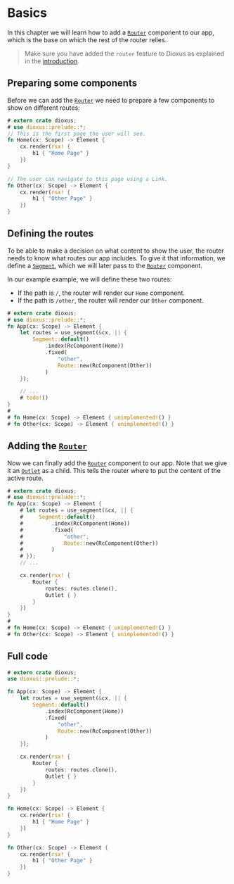 # Basics

In this chapter we will learn how to add a [`Router`] component to our app,
which is the base on which the rest of the router relies.

> Make sure you have added the `router` feature to Dioxus as explained in the
> [introduction].


## Preparing some components
Before we can add the [`Router`] we need to prepare a few components to show
on different routes:

```rust
# extern crate dioxus;
# use dioxus::prelude::*;
// This is the first page the user will see.
fn Home(cx: Scope) -> Element {
    cx.render(rsx! {
        h1 { "Home Page" }
    })
}

// The user can navigate to this page using a Link.
fn Other(cx: Scope) -> Element {
    cx.render(rsx! {
        h1 { "Other Page" }
    })
}
```

## Defining the routes
To be able to make a decision on what content to show the user, the router needs
to know what routes our app includes. To give it that information, we define
a [`Segment`], which we will later pass to the [`Router`] component.

In our example example, we will define these two routes:
- If the path is `/`, the router will render our `Home` component.
- If the path is `/other`, the router will render our `Other` component.

```rust
# extern crate dioxus;
# use dioxus::prelude::*;
fn App(cx: Scope) -> Element {
    let routes = use_segment(&cx, || {
        Segment::default()
            .index(RcComponent(Home))
            .fixed(
                "other",
                Route::new(RcComponent(Other))
            )
    });

    // ...
    # todo!()
}
#
# fn Home(cx: Scope) -> Element { unimplemented!() }
# fn Other(cx: Scope) -> Element { unimplemented!() }
```

## Adding the [`Router`]
Now we can finally add the [`Router`] component to our app. Note that we give it
an [`Outlet`] as a child. This tells the router where to put the content of the
active route.

```rust
# extern crate dioxus;
# use dioxus::prelude::*;
fn App(cx: Scope) -> Element {
    # let routes = use_segment(&cx, || {
    #     Segment::default()
    #         .index(RcComponent(Home))
    #         .fixed(
    #             "other",
    #             Route::new(RcComponent(Other))
    #         )
    # });
    // ...

    cx.render(rsx! {
        Router {
            routes: routes.clone(),
            Outlet { }
        }
    })
}
#
# fn Home(cx: Scope) -> Element { unimplemented!() }
# fn Other(cx: Scope) -> Element { unimplemented!() }
```

## Full code
```rust
# extern crate dioxus;
use dioxus::prelude::*;

fn App(cx: Scope) -> Element {
    let routes = use_segment(&cx, || {
        Segment::default()
            .index(RcComponent(Home))
            .fixed(
                "other",
                Route::new(RcComponent(Other))
            )
    });

    cx.render(rsx! {
        Router {
            routes: routes.clone(),
            Outlet { }
        }
    })
}

fn Home(cx: Scope) -> Element {
    cx.render(rsx! {
        h1 { "Home Page" }
    })
}

fn Other(cx: Scope) -> Element {
    cx.render(rsx! {
        h1 { "Other Page" }
    })
}
```

[introduction]: /
[`Segment`]: https://docs.rs/dioxus-router/latest/dioxus_router/route_definition/struct.Segment.html
[`Outlet`]: https://docs.rs/dioxus-router/latest/dioxus_router/components/fn.Outlet.html
[`Router`]: https://docs.rs/dioxus-router/latest/dioxus_router/components/fn.Router.html
